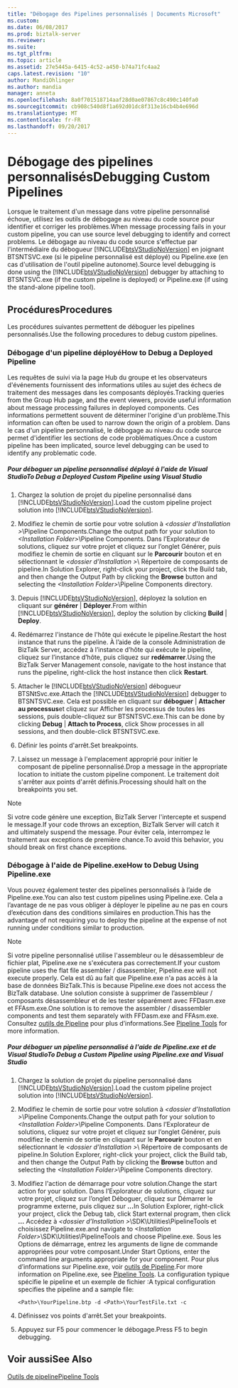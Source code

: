 ```yaml
---
title: "Débogage des Pipelines personnalisés | Documents Microsoft"
ms.custom: 
ms.date: 06/08/2017
ms.prod: biztalk-server
ms.reviewer: 
ms.suite: 
ms.tgt_pltfrm: 
ms.topic: article
ms.assetid: 27e5445a-6415-4c52-a450-b74a71fc4aa2
caps.latest.revision: "10"
author: MandiOhlinger
ms.author: mandia
manager: anneta
ms.openlocfilehash: 8a0f701518714aaf28d0ae07867c8c490c140fa0
ms.sourcegitcommit: cb908c540d8f1a692d01dc8f313e16cb4b4e696d
ms.translationtype: MT
ms.contentlocale: fr-FR
ms.lasthandoff: 09/20/2017
---
```

# <a name="debugging-custom-pipelines"></a><span data-ttu-id="61164-102">Débogage des pipelines personnalisés</span><span class="sxs-lookup"><span data-stu-id="61164-102">Debugging Custom Pipelines</span></span>
<span data-ttu-id="61164-103">Lorsque le traitement d'un message dans votre pipeline personnalisé échoue, utilisez les outils de débogage au niveau du code source pour identifier et corriger les problèmes.</span><span class="sxs-lookup"><span data-stu-id="61164-103">When message processing fails in your custom pipeline, you can use source level debugging to identify and correct problems.</span></span> <span data-ttu-id="61164-104">Le débogage au niveau du code source s'effectue par l'intermédiaire du débogueur  [!INCLUDE[btsVStudioNoVersion](../includes/btsvstudionoversion-md.md)] en joignant BTSNTSVC.exe (si le pipeline personnalisé est déployé) ou Pipeline.exe (en cas d'utilisation de l'outil pipeline autonome).</span><span class="sxs-lookup"><span data-stu-id="61164-104">Source level debugging is done using the [!INCLUDE[btsVStudioNoVersion](../includes/btsvstudionoversion-md.md)] debugger by attaching to BTSNTSVC.exe (if the custom pipeline is deployed) or Pipeline.exe (if using the stand-alone pipeline tool).</span></span>  
  
## <a name="procedures"></a><span data-ttu-id="61164-105">Procédures</span><span class="sxs-lookup"><span data-stu-id="61164-105">Procedures</span></span>  
 <span data-ttu-id="61164-106">Les procédures suivantes permettent de déboguer les pipelines personnalisés.</span><span class="sxs-lookup"><span data-stu-id="61164-106">Use the following procedures to debug custom pipelines.</span></span>  
  
### <a name="how-to-debug-a-deployed-pipeline"></a><span data-ttu-id="61164-107">Débogage d'un pipeline déployé</span><span class="sxs-lookup"><span data-stu-id="61164-107">How to Debug a Deployed Pipeline</span></span>  
 <span data-ttu-id="61164-108">Les requêtes de suivi via la page Hub du groupe et les observateurs d'événements fournissent des informations utiles au sujet des échecs de traitement des messages dans les composants déployés.</span><span class="sxs-lookup"><span data-stu-id="61164-108">Tracking queries from the Group Hub page, and the event viewers, provide useful information about message processing failures in deployed components.</span></span> <span data-ttu-id="61164-109">Ces informations permettent souvent de déterminer l'origine d'un problème.</span><span class="sxs-lookup"><span data-stu-id="61164-109">This information can often be used to narrow down the origin of a problem.</span></span> <span data-ttu-id="61164-110">Dans le cas d'un pipeline personnalisé, le débogage au niveau du code source permet d'identifier les sections de code problématiques.</span><span class="sxs-lookup"><span data-stu-id="61164-110">Once a custom pipeline has been implicated, source level debugging can be used to identify any problematic code.</span></span>  
  
##### <a name="to-debug-a-deployed-custom-pipeline-using-visual-studio"></a><span data-ttu-id="61164-111">Pour déboguer un pipeline personnalisé déployé à l'aide de Visual Studio</span><span class="sxs-lookup"><span data-stu-id="61164-111">To Debug a Deployed Custom Pipeline using Visual Studio</span></span>  
  
1.  <span data-ttu-id="61164-112">Chargez la solution de projet du pipeline personnalisé dans [!INCLUDE[btsVStudioNoVersion](../includes/btsvstudionoversion-md.md)].</span><span class="sxs-lookup"><span data-stu-id="61164-112">Load the custom pipeline project solution into [!INCLUDE[btsVStudioNoVersion](../includes/btsvstudionoversion-md.md)].</span></span>  
  
2.  <span data-ttu-id="61164-113">Modifiez le chemin de sortie pour votre solution à  *\<dossier d’Installation >*\Pipeline Components.</span><span class="sxs-lookup"><span data-stu-id="61164-113">Change the output path for your solution to *\<Installation Folder>*\Pipeline Components.</span></span> <span data-ttu-id="61164-114">Dans l’Explorateur de solutions, cliquez sur votre projet et cliquez sur l’onglet Générer, puis modifiez le chemin de sortie en cliquant sur le **Parcourir** bouton et en sélectionnant le  *\<dossier d’Installation >*\ Répertoire de composants de pipeline.</span><span class="sxs-lookup"><span data-stu-id="61164-114">In Solution Explorer, right-click your project, click the Build tab, and then change the Output Path by clicking the **Browse** button and selecting the *\<Installation Folder>*\Pipeline Components directory.</span></span>  
  
3.  <span data-ttu-id="61164-115">Depuis [!INCLUDE[btsVStudioNoVersion](../includes/btsvstudionoversion-md.md)], déployez la solution en cliquant sur **générer** &#124; **Déployer**.</span><span class="sxs-lookup"><span data-stu-id="61164-115">From within [!INCLUDE[btsVStudioNoVersion](../includes/btsvstudionoversion-md.md)], deploy the solution by clicking **Build** &#124; **Deploy**.</span></span>  
  
4.  <span data-ttu-id="61164-116">Redémarrez l'instance de l'hôte qui exécute le pipeline.</span><span class="sxs-lookup"><span data-stu-id="61164-116">Restart the host instance that runs the pipeline.</span></span> <span data-ttu-id="61164-117">À l’aide de la console Administration de BizTalk Server, accédez à l’instance d’hôte qui exécute le pipeline, cliquez sur l’instance d’hôte, puis cliquez sur **redémarrer**.</span><span class="sxs-lookup"><span data-stu-id="61164-117">Using the BizTalk Server Management console, navigate to the host instance that runs the pipeline, right-click the host instance then click **Restart**.</span></span>  
  
5.  <span data-ttu-id="61164-118">Attacher le [!INCLUDE[btsVStudioNoVersion](../includes/btsvstudionoversion-md.md)] débogueur BTSNtSvc.exe.</span><span class="sxs-lookup"><span data-stu-id="61164-118">Attach the [!INCLUDE[btsVStudioNoVersion](../includes/btsvstudionoversion-md.md)] debugger to BTSNTSVC.exe.</span></span> <span data-ttu-id="61164-119">Cela est possible en cliquant sur **déboguer** &#124; **Attacher au processus**et cliquez sur Afficher les processus de toutes les sessions, puis double-cliquez sur BTSNTSVC.exe.</span><span class="sxs-lookup"><span data-stu-id="61164-119">This can be done by clicking **Debug** &#124; **Attach to Process**, click Show processes in all sessions, and then double-click BTSNTSVC.exe.</span></span>  
  
6.  <span data-ttu-id="61164-120">Définir les points d'arrêt.</span><span class="sxs-lookup"><span data-stu-id="61164-120">Set breakpoints.</span></span>  
  
7.  <span data-ttu-id="61164-121">Laissez un message à l'emplacement approprié pour initier le composant de pipeline personnalisé.</span><span class="sxs-lookup"><span data-stu-id="61164-121">Drop a message in the appropriate location to initiate the custom pipeline component.</span></span> <span data-ttu-id="61164-122">Le traitement doit s'arrêter aux points d'arrêt définis.</span><span class="sxs-lookup"><span data-stu-id="61164-122">Processing should halt on the breakpoints you set.</span></span>  
  
> [!NOTE]
>  <span data-ttu-id="61164-123">Si votre code génère une exception, BizTalk Server l'intercepte et suspend le message.</span><span class="sxs-lookup"><span data-stu-id="61164-123">If your code throws an exception, BizTalk Server will catch it and ultimately suspend the message.</span></span> <span data-ttu-id="61164-124">Pour éviter cela, interrompez le traitement aux exceptions de première chance.</span><span class="sxs-lookup"><span data-stu-id="61164-124">To avoid this behavior, you should break on first chance exceptions.</span></span>  
  
### <a name="how-to-debug-using-pipelineexe"></a><span data-ttu-id="61164-125">Débogage à l'aide de Pipeline.exe</span><span class="sxs-lookup"><span data-stu-id="61164-125">How to Debug Using Pipeline.exe</span></span>  
 <span data-ttu-id="61164-126">Vous pouvez également tester des pipelines personnalisés à l’aide de Pipeline.exe.</span><span class="sxs-lookup"><span data-stu-id="61164-126">You can also test custom pipelines using Pipeline.exe.</span></span> <span data-ttu-id="61164-127">Cela a l’avantage de ne pas vous obliger à déployer le pipeline au ne pas en cours d’exécution dans des conditions similaires en production.</span><span class="sxs-lookup"><span data-stu-id="61164-127">This has the advantage of not requiring you to deploy the pipeline at the expense of not running under conditions similar to production.</span></span>  
  
> [!NOTE]
>  <span data-ttu-id="61164-128">Si votre pipeline personnalisé utilise l'assembleur ou le désassembleur de fichier plat, Pipeline.exe ne s'exécutera pas correctement.</span><span class="sxs-lookup"><span data-stu-id="61164-128">If your custom pipeline uses the flat file assembler / disassembler, Pipeline.exe will not execute properly.</span></span> <span data-ttu-id="61164-129">Cela est dû au fait que Pipeline.exe n'a pas accès à la base de données BizTalk.</span><span class="sxs-lookup"><span data-stu-id="61164-129">This is because Pipeline.exe does not access the BizTalk database.</span></span> <span data-ttu-id="61164-130">Une solution consiste à supprimer de l’assembleur / composants désassembleur et de les tester séparément avec FFDasm.exe et FFAsm.exe.</span><span class="sxs-lookup"><span data-stu-id="61164-130">One solution is to remove the assembler / disassembler components and test them separately with FFDasm.exe and FFAsm.exe.</span></span> <span data-ttu-id="61164-131">Consultez [outils de Pipeline](../core/pipeline-tools.md) pour plus d’informations.</span><span class="sxs-lookup"><span data-stu-id="61164-131">See [Pipeline Tools](../core/pipeline-tools.md) for more information.</span></span>  
  
##### <a name="to-debug-a-custom-pipeline-using-pipelineexe-and-visual-studio"></a><span data-ttu-id="61164-132">Pour déboguer un pipeline personnalisé à l'aide de Pipeline.exe et de Visual Studio</span><span class="sxs-lookup"><span data-stu-id="61164-132">To Debug a Custom Pipeline using Pipeline.exe and Visual Studio</span></span>  
  
1.  <span data-ttu-id="61164-133">Chargez la solution de projet du pipeline personnalisé dans [!INCLUDE[btsVStudioNoVersion](../includes/btsvstudionoversion-md.md)].</span><span class="sxs-lookup"><span data-stu-id="61164-133">Load the custom pipeline project solution into [!INCLUDE[btsVStudioNoVersion](../includes/btsvstudionoversion-md.md)].</span></span>  
  
2.  <span data-ttu-id="61164-134">Modifiez le chemin de sortie pour votre solution à  *\<dossier d’Installation >*\Pipeline Components.</span><span class="sxs-lookup"><span data-stu-id="61164-134">Change the output path for your solution to *\<Installation Folder>*\Pipeline Components.</span></span> <span data-ttu-id="61164-135">Dans l’Explorateur de solutions, cliquez sur votre projet et cliquez sur l’onglet Générer, puis modifiez le chemin de sortie en cliquant sur le **Parcourir** bouton et en sélectionnant le  *\<dossier d’Installation >*\ Répertoire de composants de pipeline.</span><span class="sxs-lookup"><span data-stu-id="61164-135">In Solution Explorer, right-click your project, click the Build tab, and then change the Output Path by clicking the **Browse** button and selecting the *\<Installation Folder>*\Pipeline Components directory.</span></span>  
  
3.  <span data-ttu-id="61164-136">Modifiez l'action de démarrage pour votre solution.</span><span class="sxs-lookup"><span data-stu-id="61164-136">Change the start action for your solution.</span></span> <span data-ttu-id="61164-137">Dans l’Explorateur de solutions, cliquez sur votre projet, cliquez sur l’onglet Déboguer, cliquez sur Démarrer le programme externe, puis cliquez sur **...**</span><span class="sxs-lookup"><span data-stu-id="61164-137">In Solution Explorer, right-click your project, click the Debug tab, click Start external program, then click **…**</span></span> <span data-ttu-id="61164-138">Accédez à  *\<dossier d’Installation >*\SDK\Utilities\PipelineTools et choisissez Pipeline.exe.</span><span class="sxs-lookup"><span data-stu-id="61164-138">and navigate to *\<Installation Folder>*\SDK\Utilities\PipelineTools and choose Pipeline.exe.</span></span> <span data-ttu-id="61164-139">Sous les Options de démarrage, entrez les arguments de ligne de commande appropriées pour votre composant.</span><span class="sxs-lookup"><span data-stu-id="61164-139">Under Start Options, enter the command line arguments appropriate for your component.</span></span> <span data-ttu-id="61164-140">Pour plus d’informations sur Pipeline.exe, voir [outils de Pipeline](../core/pipeline-tools.md).</span><span class="sxs-lookup"><span data-stu-id="61164-140">For more information on Pipeline.exe, see [Pipeline Tools](../core/pipeline-tools.md).</span></span> <span data-ttu-id="61164-141">La configuration typique spécifie le pipeline et un exemple de fichier :</span><span class="sxs-lookup"><span data-stu-id="61164-141">A typical configuration specifies the pipeline and a sample file:</span></span>  
  
    ```  
    <Path>\YourPipeline.btp -d <Path>\YourTestFile.txt -c  
    ```  
  
4.  <span data-ttu-id="61164-142">Définissez vos points d'arrêt.</span><span class="sxs-lookup"><span data-stu-id="61164-142">Set your breakpoints.</span></span>  
  
5.  <span data-ttu-id="61164-143">Appuyez sur F5 pour commencer le débogage.</span><span class="sxs-lookup"><span data-stu-id="61164-143">Press F5 to begin debugging.</span></span>  
  
## <a name="see-also"></a><span data-ttu-id="61164-144">Voir aussi</span><span class="sxs-lookup"><span data-stu-id="61164-144">See Also</span></span>  
 [<span data-ttu-id="61164-145">Outils de pipeline</span><span class="sxs-lookup"><span data-stu-id="61164-145">Pipeline Tools</span></span>](../core/pipeline-tools.md)